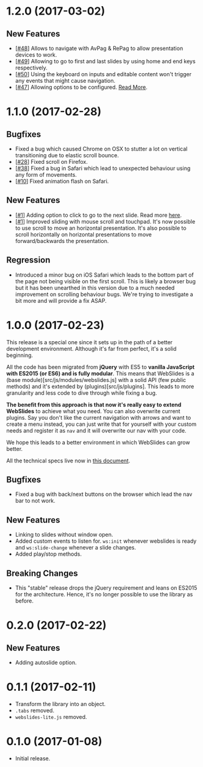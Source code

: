 # 1.2.0 (2017-03-02)

## New Features

- [[#48](https://github.com/jlantunez/webslides/issues/48)] Allows to navigate with AvPag & RePag to allow presentation devices to work.
- [[#49](https://github.com/jlantunez/webslides/issues/49)] Allowing to go to first and last slides by using home and end keys respectively.
- [[#50](https://github.com/jlantunez/webslides/issues/50)] Using the keyboard on inputs and editable content won't trigger any events that might cause navigation.
- [[#47](https://github.com/jlantunez/webslides/issues/47)] Allowing options to be configured. [Read More](/docs/technical.md#options).

# 1.1.0 (2017-02-28)

## Bugfixes

- Fixed a bug which caused Chrome on OSX to stutter a lot on vertical transitioning due to elastic scroll bounce.
- [[#28](https://github.com/jlantunez/webslides/issues/28)] Fixed scroll on Firefox.
- [[#38](https://github.com/jlantunez/webslides/issues/38)] Fixed a bug in Safari which lead to unexpected behaviour using any form of movements.
- [[#10](https://github.com/jlantunez/webslides/issues/10)] Fixed animation flash on Safari.

## New Features

- [[#1](https://github.com/jlantunez/webslides/issues/1)] Adding option to click to go to the next slide. Read more [here](https://github.com/jlantunez/webslides/blob/master/docs/click-to-nav.md).
- [[#1](https://github.com/jlantunez/webslides/issues/1)] Improved sliding with mouse scroll and touchpad. It's now possible to use scroll to move an horizontal presentation.
It's also possible to scroll horizontally on horizontal presentations to move forward/backwards the presentation.

## Regression

- Introduced a minor bug on iOS Safari which leads to the bottom part of the page not being visible on the first scroll. This is likely a browser bug but it has been unearthed in this version due to a much needed improvement on scrolling behaviour bugs. We're trying to investigate a bit more and will provide a fix ASAP.

# 1.0.0 (2017-02-23)

This release is a special one since it sets up in the path of a better development environment. Although it's far from
perfect, it's a solid beginning. 

All the code has been migrated from **jQuery** with ES5 to **vanilla JavaScript with ES2015 (or ES6) and is fully modular**. 
This means that WebSlides is a (base module)[src/js/modules/webslides.js] with a solid API (few public methods) and 
it's extended by (plugins)[src/js/plugins]. This leads to more granularity and less code to dive through while fixing a
bug. 

**The benefit from this approach is that now it's really easy to extend WebSlides** to achieve what you need. You can also
overwrite current plugins. Say you don't like the current navigation with arrows and want to create a menu instead, you
can just write that for yourself with your custom needs and register it as `nav` and it will overwrite our nav with
your code.

We hope this leads to a better environment in which WebSlides can grow better. 

All the technical specs live now in [this document](docs/technical.md).

## Bugfixes

- Fixed a bug with back/next buttons on the browser which lead the nav bar to not work.

## New Features

- Linking to slides without window open.
- Added custom events to listen for. `ws:init` whenever webslides is ready and `ws:slide-change` whenever a slide changes.
- Added play/stop methods.

## Breaking Changes

- This "stable" release drops the jQuery requirement and leans on ES2015 for the architecture. Hence, it's no longer possible
to use the library as before.

# 0.2.0 (2017-02-22)

## New Features

- Adding autoslide option.

# 0.1.1 (2017-02-11)

- Transform the library into an object.
- `.tabs` removed.
- `webslides-lite.js` removed.

# 0.1.0 (2017-01-08)

- Initial release.
